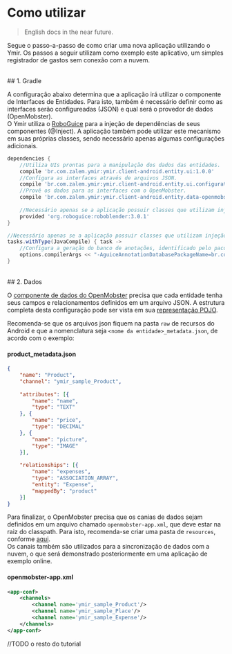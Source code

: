 # Como utilizar
> English docs in the near future.

Segue o passo-a-passo de como criar uma nova aplicação utilizando o Ymir. Os passos a seguir utilizam como exemplo este aplicativo, um simples registrador de gastos sem conexão com a nuvem.

<br>
## 1. Gradle

A configuração abaixo determina que a aplicação irá utilizar o componente de Interfaces de Entidades. Para isto, também é necessário definir como as interfaces serão configureadas (JSON) e qual será o provedor de dados (OpenMobster).<br>
O Ymir utiliza o [RoboGuice](https://github.com/roboguice/roboguice) para a injeção de dependências de seus componentes (@Inject). A aplicação também pode utilizar este mecanismo em suas próprias classes, sendo necessário apenas algumas configurações adicionais.

```gradle
dependencies {
    //Utiliza UIs prontas para a manipulação dos dados das entidades.
    compile 'br.com.zalem.ymir:ymir.client-android.entity.ui:1.0.0'
    //Configura as interfaces através de arquivos JSON.
    compile 'br.com.zalem.ymir:ymir.client-android.entity.ui.configuration-json:1.0.0'
    //Provê os dados para as interfaces com o OpenMobster.
    compile 'br.com.zalem.ymir:ymir.client-android.entity.data-openmobster:1.0.0'
    
    //Necessário apenas se a aplicação possuir classes que utilizam injeção de dependências (@Inject).
    provided 'org.roboguice:roboblender:3.0.1'
}

//Necessário apenas se a aplicação possuir classes que utilizam injeção de dependências (@Inject).
tasks.withType(JavaCompile) { task ->
    //Configura a geração do banco de anotações, identificado pelo pacote da aplicação.
    options.compilerArgs << "-AguiceAnnotationDatabasePackageName=br.com.zalem.ymir.sample.offline"
}

```

<br>
## 2. Dados

O [componente de dados do OpenMobster](../ymir.client-android.entity.data-openmobster) precisa que cada entidade tenha seus campos e relacionamentos definidos em um arquivo JSON. A estrutura completa desta configuração pode ser vista em sua [representação POJO](../ymir.client-android.entity.data-openmobster/src/main/java/br/com/zalem/ymir/client/android/entity/data/openmobster/metadata/EntityMetadataConfig.java).

Recomenda-se que os arquivos json fiquem na pasta `raw` de recursos do Android e que a nomenclatura seja `<nome da entidade>_metadata.json`, de acordo com o exemplo:

#### product_metadata.json

```json
{
	"name": "Product",
	"channel": "ymir_sample_Product",
	
	"attributes": [{
        "name": "name",
        "type": "TEXT"
    }, {
	  	"name": "price",
	  	"type": "DECIMAL"
	}, {
        "name": "picture",
        "type": "IMAGE"
    }],
	
	"relationships": [{
        "name": "expenses",
        "type": "ASSOCIATION_ARRAY",
        "entity": "Expense",
        "mappedBy": "product"
    }]
}
```


Para finalizar, o OpenMobster precisa que os canias de dados sejam definidos em um arquivo chamado `openmobster-app.xml`, que deve estar na raiz do classpath. Para isto, recomenda-se criar uma pasta de `resources`, conforme [aqui](src/main/resources).<br>
Os canais também são utilizados para a sincronização de dados com a nuvem, o que será demonstrado posteriormente em uma aplicação de exemplo online.

#### openmobster-app.xml
```xml
<app-conf>
    <channels>
        <channel name='ymir_sample_Product'/>
        <channel name='ymir_sample_Place'/>
        <channel name='ymir_sample_Expense'/>
    </channels>
</app-conf>
```






//TODO o resto do tutorial

